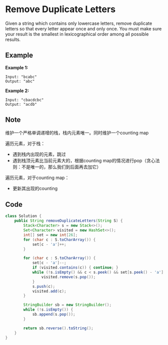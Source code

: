 # Remove Duplicate Letters

Given a string which contains only lowercase letters, remove duplicate letters so that every letter appear once and only once. You must make sure your result is the smallest in lexicographical order among all possible results.

## Example

**Example 1:**

```
Input: "bcabc"
Output: "abc"
```

**Example 2:**

```
Input: "cbacdcbc"
Output: "acdb"
```

## Note

维护一个严格单调递增的栈，栈内元素唯一。同时维护一个counting map

遍历元素，对于栈：

* 遇到栈内出现的元素，跳过
* 遇到栈顶元素比当前元素大的，根据counting map的情况进行pop（贪心法则：不是唯一的，那么我们到后面再去加它）

遍历元素，对于counting map：

* 更新其出现的counting

## Code

```java
class Solution {
    public String removeDuplicateLetters(String S) {
        Stack<Character> s = new Stack<>();
        Set<Character> visited = new HashSet<>();
        int[] set = new int[26];
        for (char c : S.toCharArray()) {
            set[c - 'a']++;    
        }

        for (char c : S.toCharArray()) {
            set[c - 'a']--;
            if (visited.contains(c)) { continue; }
            while (!s.isEmpty() && c < s.peek() && set[s.peek() - 'a'] != 0) {
                visited.remove(s.pop());
            }
            s.push(c);
            visited.add(c);
        }

        StringBuilder sb = new StringBuilder();
        while (!s.isEmpty()) {
            sb.append(s.pop());
        }

        return sb.reverse().toString();
    }
}
```
